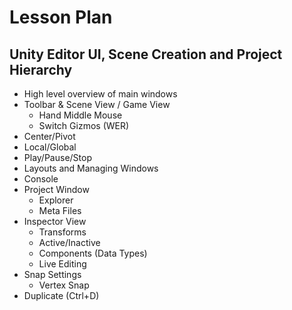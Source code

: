 # Lesson Plan
## Unity Editor UI, Scene Creation and Project Hierarchy
* High level overview of main windows
* Toolbar & Scene View / Game View
  * Hand Middle Mouse
  * Switch Gizmos (WER)
* Center/Pivot
* Local/Global
* Play/Pause/Stop
* Layouts and Managing Windows
* Console
* Project Window
  * Explorer
  * Meta Files
* Inspector View
  * Transforms
  * Active/Inactive
  * Components (Data Types)
  * Live Editing
* Snap Settings
  * Vertex Snap
* Duplicate (Ctrl+D)
